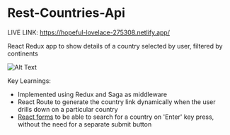 # Rest-Countries-Api
LIVE LINK: https://hopeful-lovelace-275308.netlify.app/

React Redux app to show details of a country selected by user, filtered by continents

![Alt Text](https://github.com/venky4c/rest-countries-api/blob/master/dist/Countries.gif)

Key Learnings:
- Implemented using Redux and Saga as middleware
- React Route to generate the country link dynamically when the user drills down on a particular country
- [React forms](https://github.com/venky4c/rest-countries-api/blob/master/dist/src/components/Content.js) to be able to search for a country on 'Enter' key press, without the need for a separate submit button
